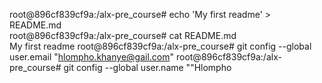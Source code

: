 root@896cf839cf9a:/alx-pre_course# echo 'My first readme' > README.md                                                                 
root@896cf839cf9a:/alx-pre_course# cat README.md                                                                                      
My first readme
root@896cf839cf9a:/alx-pre_course# git config --global user.email "hlompho.khanye@gail.com"
root@896cf839cf9a:/alx-pre_course# git config --global user.name ""Hlompho


